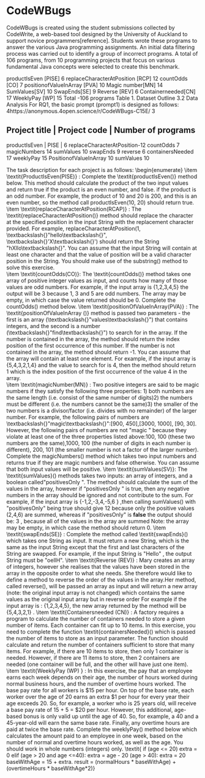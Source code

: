 # CodeWBugs

CodeWBugs is created using the student submissions collected by CodeWrite, a web-based tool designed by the University of Auckland to  support novice programmers[reference]. Students wrote these programs to answer the various Java programming assignments. An initial data filtering process was carried out to identify a group of incorrect programs. A total of 106 programs, from 10 programming projects that focus on various fundamental Java concepts were selected to create this benchmark.   

productIsEven [PISE] 6
replaceCharacterAtPosition [RCP] 12
countOdds [CO] 7
positionofValueInArray [PVA] 10
Magic number[MN] 14
SumValues[SV] 10
SwapEnds[SE] 9
Reverse [REV] 6
Containerneeded[CN] 17
WeeklyPay [WP] 15
Total -106 programs
Table 1. Dataset Outline
3.2 Data Analysis
For RQ1, the basic prompt (prompt1) is designed as follows:
4https://anonymous.4open.science/r/CodeWBugs-C15E/
3


Project title | Project code | Number of programs
-------------------------------------------------
productIsEven |	PISE  |    6
replaceCharacterAtPosition-12
countOdds	7
magicNumbers	14
sumValues 10
swapEnds	9
reverse	6
containersNeeded	17
weeklyPay	15
PositionofValueInArray	10
sumValues	10



   

 The task description for each project is as follows:
       \begin{enumerate}
            \item \textit{ProductIsEven(PISE)} : Complete the \textit{productIsEven()} method below. This method should calculate the product of the two input values and return true if the product is an even number, and false. if the product is an odd number. For example, the product of 10 and 20 is 200, and this is an even number, so the method call productIsEven(10, 20) should return true.  
            \item  \textit{replaceCharacterAtPosition(RCAP)}  : The \textit{replaceCharacterAtPosition()} method should replace the character at the specified position in the input String with the replacement character provided. For example, replaceCharacterAtPosition(1, \textbackslash{}"hello\textbackslash{}", \textbackslash{}'X\textbackslash{}') should return the String "hXllo\textbackslash{}". You can assume that the input String will contain at least one character and that the value of position will be a valid character position in the String. You should make use of the substring() method to solve this exercise.  
            \item \textit{countOdds(CO)}: The \textit{countOdds()} method takes one array of positive integer values as input, and counts how many of those values are odd numbers. For example, if the input array is \{1,2,3,4,5\} the output will be 3 because 1, 3 and 5 are odd numbers. The array may be empty, in which case the value returned should be 0. Complete the countOdds() method below. 
            \item  \textit{positionOfValueInArray(PVA)} : The \textit{positionOfValueInArray ()} method is passed two parameters - the first is an array (\textbackslash{}"values\textbackslash{}") that contains integers, and the second is a number (\textbackslash{}"find\textbackslash{}") to search for in the array. If the number is contained in the array, the method should return the index position of the first occurrence of this number. If the number is not contained in the array, the method should return -1. You can assume that the array will contain at least one element. For example, if the input array is \{5,4,3,2,1,4\} and the value to search for is 4, then the method should return 1 which is the index position of the first occurrence of the value 4 in the array.  
            \item \textit{magicNumber(MN)}  : Two positive integers are said to be magic numbers if they satisfy the following three properties: 1) both numbers are the same length (i.e. consist of the same number of digits)2) the numbers must be different (i.e. the numbers cannot be the same)3) the smaller of the two numbers is a divisor/factor (i.e. divides with no remainder) of the larger number. For example, the following pairs of numbers are \textbackslash{}"magic\textbackslash{}":[900, 450],[3000, 1000], [90, 30]. However, the following pairs of numbers are not "magic " because they violate at least one of the three properties listed above:100, 100 (these two numbers are the same),1000, 100 (the number of digits in each number is different), 200, 101 (the smaller number is not a factor of the larger number). Complete the magicNumbers() method which takes two input numbers and returns true if they are magic numbers and false otherwise. You can assume that both input values will be positive.
\item \textit{sumValues(SV)}: The \textit{sumValues}() methods takes two inputs: an array of integers, and a boolean called"positivesOnly ". The method should calculate the sum of the values in the array, however if “positivesOnly " is true, then any negative numbers in the array should be ignored and not contribute to the sum. For example, if the input array is \{-1,2,-3,4,-5,6 \} ,then calling sumValues() with "positivesOnly" being true should give 12 because only the positive values (2,4,6) are summed, whereas if "positivesOnly" is <strong>false</strong> the output should be: 3 , because all of the values in the array are summed Note: the array may be empty, in which case the method should return 0. 
\item \textit{swapEnds(SE)} : Complete the method called \textit{swapEnds}() which takes one String as input. It must return a new String, which is the same as the input String except that the first and last characters of the String are swapped. For example, if the input String is "Hello" , the output String must be "oellH". 
\item \textit{Reverse (REV)} : Mary creates an array of integers, however she realises that the values have been stored in the array in the opposite order to what she needs. She therefore would like to define a method to reverse the order of the values in the array.Her method, called reverse(), will be passed an array as input and will return a new array (note: the original input array is not changed) which contains the same values as the original input array but in reverse order For example if the input array is : \{1,2,3,4,5\}, the new array returned by the method will be \{5,4,3,2,1\} .
\item \textit{Containersneeded  (CN)} : A factory requires a program to calculate the number of containers needed to store a given number of items. Each container can fit up to 10 items. In this exercise, you need to complete the function \textit{containersNeeded}() which is passed the number of items to store as an input parameter. The function should calculate and return the number of containers sufficient to store that many items. For example, if there are 10 items to store, then only 1 container is needed. However, if there are 11 items to store, then 2 containers are needed (one container will be full, and the other will have just one item).  
\item \textit{WeeklyPay (WP) } : In this exercise, the pay that an employee earns each week depends on their age, the number of hours worked during normal business hours, and the number of overtime hours worked. The base pay  rate for all workers is \$15 per hour. On top of the base rate, each worker over the age of 20 earns an extra \$1 per hour for every year their age exceeds 20.  So, for example, a worker who is 25 years old, will receive a base pay rate of 15 + 5 = \$20 per hour.  However, this additional, age-based bonus is only valid up until the age of 40.  So, for example, a 40 and a 45-year-old will earn the same base rate. Finally, any overtime hours are paid at twice the base rate. Complete the weeklyPay()  method below which calculates the amount paid to an employee in one week, based on the number of normal and overtime hours worked, as well as the age. You should work in whole numbers (integers) only. \textit{ if (age <= 20) 	extra = 0  elif (age > 20  and age <=40): extra = age - 20  (age > 40): 	extra = 20  baseWithAge = 15 + extra. result = (normalHours * baseWithAge)  + (overtimeHours * baseWithAge*2)}
